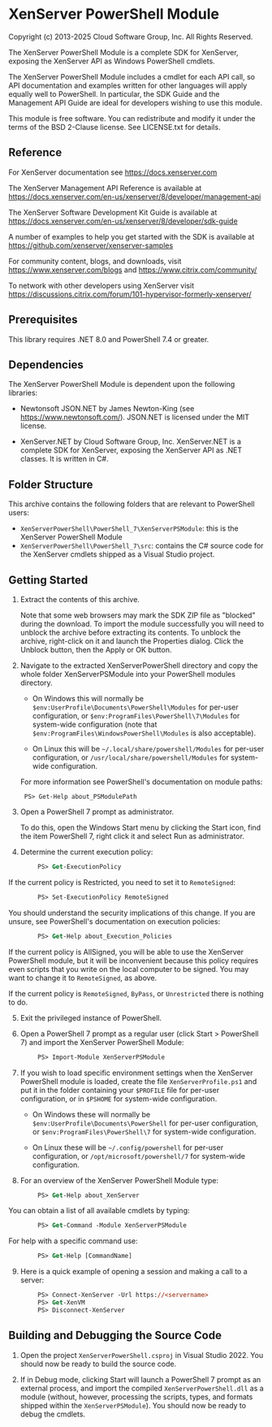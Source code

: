 # XenServer PowerShell Module

Copyright (c) 2013-2025 Cloud Software Group, Inc. All Rights Reserved.

The XenServer PowerShell Module is a complete SDK for XenServer,
exposing the XenServer API as Windows PowerShell cmdlets.

The XenServer PowerShell Module includes a cmdlet for each API call,
so API documentation and examples written for other languages will apply equally
well to PowerShell. In particular, the SDK Guide and the Management API Guide
are ideal for developers wishing to use this module.

This module is free software. You can redistribute and modify it under the
terms of the BSD 2-Clause license. See LICENSE.txt for details.

## Reference

For XenServer documentation see <https://docs.xenserver.com>

The XenServer Management API Reference is available at
<https://docs.xenserver.com/en-us/xenserver/8/developer/management-api>

The XenServer Software Development Kit Guide is available at
<https://docs.xenserver.com/en-us/xenserver/8/developer/sdk-guide>

A number of examples to help you get started with the SDK is available at
<https://github.com/xenserver/xenserver-samples>

For community content, blogs, and downloads, visit
<https://www.xenserver.com/blogs> and <https://www.citrix.com/community/>

To network with other developers using XenServer visit
<https://discussions.citrix.com/forum/101-hypervisor-formerly-xenserver/>

## Prerequisites

This library requires .NET 8.0 and PowerShell 7.4 or greater.

## Dependencies

The XenServer PowerShell Module is dependent upon the following libraries:

- Newtonsoft JSON.NET by James Newton-King (see <https://www.newtonsoft.com/>).
  JSON.NET is licensed under the MIT license.

- XenServer.NET by Cloud Software Group, Inc.
  XenServer.NET is a complete SDK for XenServer, exposing the XenServer
  API as .NET classes. It is written in C#.

## Folder Structure

This archive contains the following folders that are relevant to PowerShell users:

- `XenServerPowerShell\PowerShell_7\XenServerPSModule`: this is the XenServer PowerShell
  Module
- `XenServerPowerShell\PowerShell_7\src`: contains the C# source code for the XenServer
  cmdlets shipped as a Visual Studio project.

## Getting Started

1. Extract the contents of this archive.

    Note that some web browsers may mark the SDK ZIP file as "blocked" during
    the download. To import the module successfully you will need to unblock the
    archive before extracting its contents. To unblock the archive, right-click
    on it and launch the Properties dialog. Click the Unblock button, then the
    Apply or OK button.

2. Navigate to the extracted XenServerPowerShell directory and copy the whole
    folder XenServerPSModule into your PowerShell modules directory.

    - On Windows this will normally be `$env:UserProfile\Documents\PowerShell\Modules`
      for per-user configuration, or `$env:ProgramFiles\PowerShell\7\Modules` for
      system-wide configuration (note that `$env:ProgramFiles\WindowsPowerShell\Modules`
      is also acceptable).

    - On Linux this will be `~/.local/share/powershell/Modules` for per-user
      configuration, or `/usr/local/share/powershell/Modules` for system-wide
      configuration.

    For more information see PowerShell's documentation on module paths:

        PS> Get-Help about_PSModulePath

3. Open a PowerShell 7 prompt as administrator.

    To do this, open the Windows Start menu by clicking the Start icon, find
    the item PowerShell 7, right click it and select Run as administrator.

4. Determine the current execution policy:

```ps
        PS> Get-ExecutionPolicy
```

  If the current policy is Restricted, you need to set it to `RemoteSigned`:

```ps
        PS> Set-ExecutionPolicy RemoteSigned
```

  You should understand the security implications of this change. If you are
  unsure, see PowerShell's documentation on execution policies:

```ps
        PS> Get-Help about_Execution_Policies
```

  If the current policy is AllSigned, you will be able to use the XenServer
  PowerShell module, but it will be inconvenient because this policy requires
  even scripts that you write on the local computer to be signed. You may want
  to change it to `RemoteSigned`, as above.

  If the current policy is `RemoteSigned`, `ByPass`, or `Unrestricted` there is
  nothing to do.

5. Exit the privileged instance of PowerShell.

6. Open a PowerShell 7 prompt as a regular user (click Start > PowerShell 7)
    and import the XenServer PowerShell Module:

```ps
        PS> Import-Module XenServerPSModule
```

7. If you wish to load specific environment settings when the XenServer
    PowerShell module is loaded, create the file `XenServerProfile.ps1` and put it
    in the folder containing your `$PROFILE` file for per-user configuration, or
    in `$PSHOME` for system-wide configuration.

    - On Windows these will normally be `$env:UserProfile\Documents\PowerShell`
      for per-user configuration, or `$env:ProgramFiles\PowerShell\7` for
      system-wide configuration.

    - On Linux these will be `~/.config/powershell` for per-user configuration,
      or `/opt/microsoft/powershell/7` for system-wide configuration.

8. For an overview of the XenServer PowerShell Module type:

```ps
        PS> Get-Help about_XenServer
```

   You can obtain a list of all available cmdlets by typing:

```ps
        PS> Get-Command -Module XenServerPSModule
```

   For help with a specific command use:

```ps
        PS> Get-Help [CommandName]
```

9. Here is a quick example of opening a session and making a call to a server:

```ps
        PS> Connect-XenServer -Url https://<servername>
        PS> Get-XenVM
        PS> Disconnect-XenServer
```

## Building and Debugging the Source Code

1. Open the project `XenServerPowerShell.csproj` in Visual Studio 2022. You should
   now be ready to build the source code.

2. If in Debug mode, clicking Start will launch a PowerShell 7 prompt as an
   external process, and import the compiled `XenServerPowerShell.dll` as a module
   (without, however, processing the scripts, types, and formats shipped within
   the `XenServerPSModule`). You should now be ready to debug the cmdlets.
